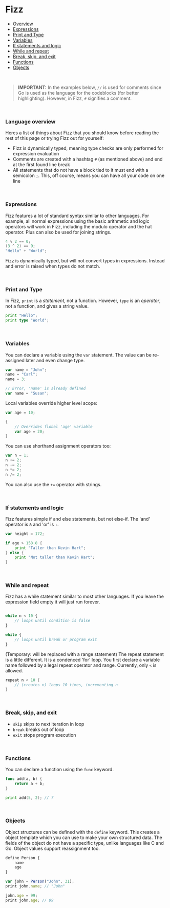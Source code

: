 # **Fizz**

- [Overview](#overview)
- [Expressions](#expr)
- [Print and Type](#prt)
- [Variables](#var)
- [If statements and logic](#if)
- [While and repeat](#while)
- [Break, skip, and exit](#break)
- [Functions](#func)
- [Objects](#obj)

<br>

> **IMPORTANT:**
> In the examples below, `//` is used for comments since Go is used as the language for the codeblocks (for better highlighting). However, in Fizz, `#` signifies a comment.

<br>

### <a id="overview"></a> **Language overview**

Heres a list of things about Fizz that you should know before reading the rest of this page or trying Fizz out for yourself:

- Fizz is dynamically typed, meaning type checks are only performed for expression evaluation
- Comments are created with a hashtag `#` (as mentioned above) and end at the first found line break
- All statements that do not have a block tied to it must end with a semicolon `;`. This, off course, means you can have all your code on one line

<br>

### <a id="expr"></a> **Expressions**

Fizz features a lot of standard syntax similar to other languages. For example, all normal expressions using the basic arithmetic and logic operators will work in Fizz, including the modulo operator and the hat operator. Plus can also be used for joining strings.

```go
4 % 2 == 0;
(3 ^ 2) == 9;
"Hello" + "World";
```

Fizz is dynamically typed, but will not convert types in expressions. Instead and error is raised when types do not match.

<br>

### <a id="prt"></a> **Print and Type**

In Fizz, `print` is a _statement_, not a function. However, `type` is an _operator_, not a function, and gives a string value.

```go
print "Hello";
print type "World";
```

<br>

### <a id="var"></a> **Variables**

You can declare a variable using the `var` statement. The value can be re-assigned later and even change type.

```go
var name = "John";
name = "Carl";
name = 3;

// Error, 'name' is already defined
var name = "Susan";
```

Local variables override higher level scope:

```go
var age = 10;

{
	// Overrides flobal 'age' variable
	var age = 20;
}
```

You can use shorthand assignment operators too:

```go
var n = 1;
n += 2;
n -= 2;
n *= 2;
n /= 2;
```

You can also use the `+=` operator with strings.

<br>

### <a id="if"></a> **If statements and logic**

Fizz features simple if and else statements, but not else-if. The 'and' operator is `&` and 'or' is `:`.

```go
var height = 172;

if age > 158.8 {
    print "Taller than Kevin Hart";
} else {
    print "Not taller than Kevin Hart";
}
```

<br>

### <a id="while"></a> **While and repeat**

Fizz has a while statement similar to most other languages. If you leave the expression field empty it will just run forever.

```js

while n < 10 {
    // loops until condition is false
}

while {
    // loops until break or program exit
}
```

(Temporary: will be replaced with a range statement) The repeat statement is a little different. It is a condenced 'for' loop. You first declare a variable name followed by a legal repeat operator and range. Currently, only `<` is allowed.

```go
repeat n < 10 {
    // (creates n) loops 10 times, incrementing n
}
```

<br>

### <a id="break"></a> **Break, skip, and exit**

- `skip` skips to next iteration in loop
- `break` breaks out of loop
- `exit` stops program execution

<br>

### <a id="func"></a> **Functions**

You can declare a function using the `func` keyword.

```go
func add(a, b) {
    return a + b;
}

print add(5, 2); // 7
```

<br>

### <a id="obj"></a> **Objects**

Object structures can be defined with the `define` keyword. This creates a object template which you can use to make your own structured data. The fields of the object do not have a specific type, unlike languages like C and Go. Object values support reassignment too.

```js
define Person {
    name
    age
}

var john = Person("John", 31);
print john.name; // "John"

john.age = 99;
print john.age; // 99
```
